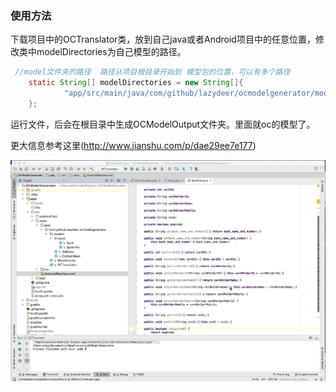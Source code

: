 ### 使用方法

下载项目中的OCTranslator类，放到自己java或者Android项目中的任意位置，修改类中modelDirectories为自己模型的路径。

```java
 //model文件夹的路径  路径从项目根目录开始到 模型包的位置，可以有多个路径
    static String[] modelDirectories = new String[]{
            "app/src/main/java/com/github/lazydeer/ocmodelgenerator/models"
    };
```

运行文件，后会在根目录中生成OCModelOutput文件夹。里面就oc的模型了。

更大信息参考这里(http://www.jianshu.com/p/dae29ee7e177)

![2016-12-1015_14_511](./2016-12-1015_14_511.gif)